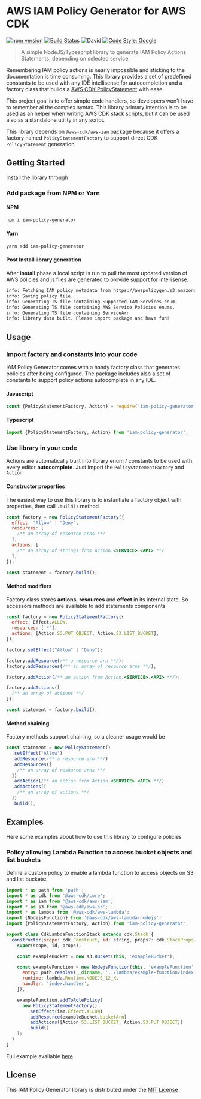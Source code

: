 # AWS IAM Policy Generator for AWS CDK

[![npm version](https://badge.fury.io/js/iam-policy-generator.svg)](https://badge.fury.io/js/iam-policy-generator)
[![Build Status](https://travis-ci.com/aletheia/iam-policy-generator.svg?branch=master)](https://travis-ci.com/aletheia/iam-policy-generator)
![David](https://img.shields.io/david/aletheia/iam-policy-generator)
[![Code Style: Google](https://img.shields.io/badge/code%20style-google-blueviolet.svg)](https://github.com/google/gts)

> A simple NodeJS/Typescript library to generate IAM Policy Actions Statements, depending on selected service.

Remembering IAM policy actions is nearly impossible and sticking to the documentation is time consuming. This library provides a set of predefined constants to be used with any IDE intellisense for autocompletion and a factory class that builds a [AWS CDK PolicyStatement](https://docs.aws.amazon.com/cdk/api/latest/docs/@aws-cdk_aws-iam.PolicyStatement.html) with ease.

This project goal is to offer simple code handlers, so developers won't have to remember al the complex syntax. This library primary intention is to be used as an helper when writing AWS CDK stack scripts, but it can be used also as a standalone utility in any script.

This library depends on `@aws-cdk/aws-iam` package because it offers a factory named `PolicyStatementFactory` to support direct CDK `PolicyStatement` generation

## Getting Started

Install the library through

### Add package from NPM or Yarn

#### NPM

```bash
npm i iam-policy-generator
```

#### Yarn

```bash
yarn add iam-policy-generator
```

#### Post Install library generation

After **install** phase a local script is run to pull the most updated version of AWS policies and js files are generated to provide support for intellisense.

```bash
info: Fetching IAM policy metadata from https://awspolicygen.s3.amazonaws.com/js/policies.js
info: Saving policy file.
info: Generating TS file containing Supported IAM Services enum.
info: Generating TS file containing AWS Service Policies enums.
info: Generating TS file containing ServiceArn
info: library data built. Please import package and have fun!
```

## Usage

### Import factory and constants into your code

IAM Policy Generator comes with a handy factory class that generates policies after being configured. The package includes also a set of constants to support policy actions autocomplete in any IDE.

#### Javascript

```javascript
const {PolicyStatementFactory, Action} = require('iam-policy-generator');
```

#### Typescript

```typescript
import {PolicyStatementFactory, Action} from 'iam-policy-generator';
```

### Use library in your code

Actions are automatically built into library enum / constants to be used with every editor **autocomplete**.
Just import the `PolicyStatementFactory` and `Action`

#### Constructor properties

The easiest way to use this library is to instantiate a factory object with properties, then call `.build()` method

```javascript
const factory = new PolicyStatementFactory({
  effect: "Allow" | "Deny",
  resources: [
    /** an array of resource arns **/
  ],
  actions: [
    /** an array of strings from Action.<SERVICE>.<API> **/
  ],
});

const statement = factory.build();
```

#### Method modifiers

Factory class stores **actions**, **resources** and **effect** in its internal state. So accessors methods are available to add statements components

```javascript
const factory = new PolicyStatementFactory({
  effect: Effect.ALLOW,
  resources: ['*'],
  actions: [Action.S3.PUT_OBJECT, Action.S3.LIST_BUCKET],
});

factory.setEffect("Allow" | "Deny");

factory.addResource(/** a resource arn **/);
factory.addResources(/** an array of resource arns **/);

factory.addAction(/** an action from Action.<SERVICE>.<API> **/);

factory.addActions([
  /** an array of actions **/
]);

const statement = factory.build();
```

#### Method chaining

Factory methods support chaining, so a cleaner usage would be

```javascript
const statement = new PolicyStatement()
  .setEffect("Allow")
  .addResource(/** a resource arn **/)
  .addResources([
    /** an array of resource arns **/
  ])
  .addAction(/** an action from Action.<SERVICE>.<API> **/)
  .addActions([
    /** an array of actions **/
  ])
  .build();
```

## Examples

Here some examples about how to use this library to configure policies

### Policy allowing Lambda Function to access bucket objects and list buckets

Define a custom policy to enable a lambda function to access objects on S3 and list buckets:

```javascript
import * as path from 'path';
import * as cdk from '@aws-cdk/core';
import * as iam from '@aws-cdk/aws-iam';
import * as s3 from '@aws-cdk/aws-s3';
import * as lambda from '@aws-cdk/aws-lambda';
import {NodejsFunction} from '@aws-cdk/aws-lambda-nodejs';
import {PolicyStatementFactory, Action} from 'iam-policy-generator';

export class CdkLambdaFunctionStack extends cdk.Stack {
  constructor(scope: cdk.Construct, id: string, props?: cdk.StackProps) {
    super(scope, id, props);

    const exampleBucket = new s3.Bucket(this, 'exampleBucket');

    const exampleFunction = new NodejsFunction(this, 'exampleFunction', {
      entry: path.resolve(__dirname, '../lambda/example-function/index.ts'),
      runtime: lambda.Runtime.NODEJS_12_X,
      handler: 'index.handler',
    });

    exampleFunction.addToRolePolicy(
      new PolicyStatementFactory()
        .setEffect(iam.Effect.ALLOW)
        .addResource(exampleBucket.bucketArn)
        .addActions([Action.S3.LIST_BUCKET, Action.S3.PUT_OBJECT])
        .build()
    );
  }
}
```

Full example available [here](https://github.com/aletheia/iam-policy-generator/tree/master/examples/cdk-lambda-function)

## License

This IAM Policy Generator library is distributed under the [MIT License](https://opensource.org/licenses/MIT)
